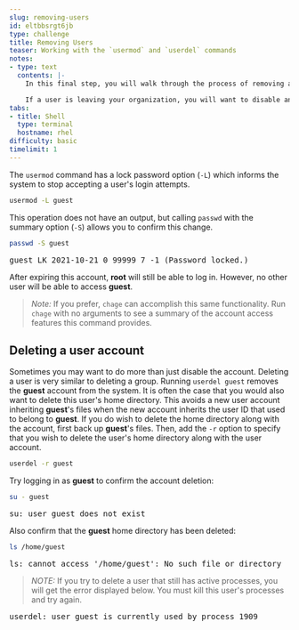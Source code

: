 ```yaml
---
slug: removing-users
id: eltbbsrgt6jb
type: challenge
title: Removing Users
teaser: Working with the `usermod` and `userdel` commands
notes:
- type: text
  contents: |-
    In this final step, you will walk through the process of removing a user from the system.

    If a user is leaving your organization, you will want to disable an account. Unlike deleting the account, this maintains their files and account information, but prevents them from accessing the system using their credentials.
tabs:
- title: Shell
  type: terminal
  hostname: rhel
difficulty: basic
timelimit: 1
---
```

The `usermod` command has a lock password option (`-L`) which informs the system to stop accepting a user's login attempts.

```bash
usermod -L guest
```

This operation does not have an output, but calling `passwd` with the summary option (`-S`) allows you to confirm this change.

```bash
passwd -S guest
```

<pre class=file>
guest LK 2021-10-21 0 99999 7 -1 (Password locked.)
</pre>

After expiring this account, __root__ will still be able to log in. However, no other user will be able to access __guest__.

>_Note:_ If you prefer, `chage` can accomplish this same functionality. Run `chage` with no arguments to see a summary of the account access features this command provides.

## Deleting a user account

Sometimes you may want to do more than just disable the account. Deleting a user is very similar to deleting a group. Running `userdel guest` removes the __guest__ account from the system. It is often the case that you would also want to delete this user's home directory. This avoids a new user account inheriting __guest__'s files when the new account inherits the user ID that used to belong to __guest__. If you do wish to delete the home directory along with the account, first back up __guest__'s files. Then, add the `-r` option to specify that you wish to delete the user's home directory along with the user account.

```bash
userdel -r guest
```

Try logging in as __guest__ to confirm the account deletion:

```bash
su - guest
```

<pre class=file>
su: user guest does not exist
</pre>

Also confirm that the __guest__ home directory has been deleted:

```bash
ls /home/guest
```

<pre class=file>
ls: cannot access '/home/guest': No such file or directory
</pre>

>_NOTE:_ If you try to delete a user that still has active processes, you will get the error displayed below. You must kill this user's processes and try again.

<pre class=file>
userdel: user guest is currently used by process 1909
</pre>
